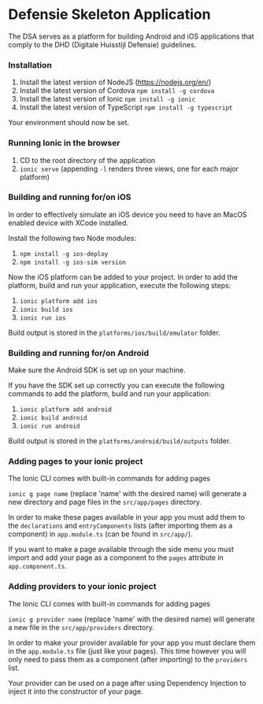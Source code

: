 # Defensie Skeleton Application
The DSA serves as a platform for building Android and iOS applications that comply to the DHD (Digitale Huisstijl Defensie) guidelines.

### Installation
1. Install the latest version of NodeJS (https://nodejs.org/en/)
2. Install the latest version of Cordova `npm install -g cordova`
3. Install the latest version of Ionic `npm install -g ionic`
4. Install the latest version of TypeScript `npm install -g typescript`

Your environment should now be set.

### Running Ionic in the browser
1. CD to the root directory of the application
2. `ionic serve` (appending `-l` renders three views, one for each major platform)

### Building and running for/on iOS
In order to effectively simulate an iOS device you need to have an MacOS enabled device with XCode installed.

Install the following two Node modules:
1. `npm install -g ios-deploy`
2. `npm install -g ios-sim version`

Now the iOS platform can be added to your project.
In order to add the platform, build and run your application, execute the following steps:

1. `ionic platform add ios`
2. `ionic build ios`
3. `ionic run ios`

Build output is stored in the `platforms/ios/build/emulator` folder.

### Building and running for/on Android
Make sure the Android SDK is set up on your machine.

If you have the SDK set up correctly you can execute the following commands to add the platform, build and run your application:

1. `ionic platform add android`
2. `ionic build android`
3. `ionic run android`

Build output is stored in the `platforms/android/build/outputs` folder.

### Adding pages to your ionic project
The Ionic CLI comes with built-in commands for adding pages

`ionic g page name` (replace 'name' with the desired name) will generate a new directory and page files in the `src/app/pages` directory.

In order to make these pages available in your app you must add them to the `declarations` and `entryComponents` lists (after importing them as a component) in `app.module.ts` (can be found in `src/app/`).

If you want to make a page available through the side menu you must import and add your page as a component to the `pages` attribute in `app.component.ts`.

### Adding providers to your ionic project
The Ionic CLI comes with built-in commands for adding pages

`ionic g provider name` (replace 'name' with the desired name) will generate a new file in the `src/app/providers` directory.

In order to make your provider available for your app you must declare them in the `app.module.ts` file (just like your pages). This time however you will only need to pass them as a component (after importing) to the `providers` list.

Your provider can be used on a page after using Dependency Injection to inject it into the constructor of your page.

